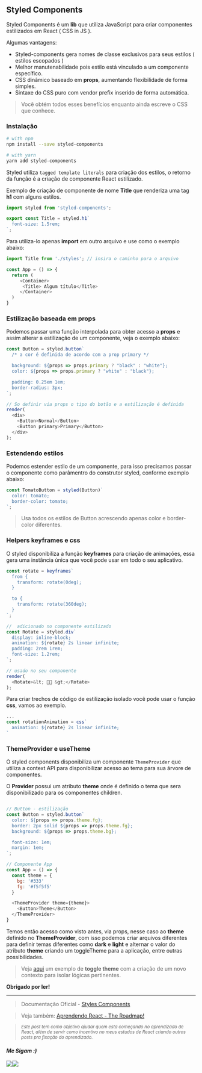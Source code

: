 ## Styled Components

Styled Components é um **lib** que utiliza JavaScript para criar componentes estilizados em React ( CSS in JS ).

Algumas vantagens:
- Styled-components gera nomes de classe exclusivos para seus estilos ( estilos escopados )
- Melhor manutenabilidade pois estilo está vinculado a um componente específico.
- CSS dinâmico baseado em **props**, aumentando flexibilidade de forma simples.
- Sintaxe do CSS puro com vendor prefix inserido de forma automática.

> Você obtém todos esses benefícios enquanto ainda escreve o CSS que conhece.

### Instalação

```bash
# with npm
npm install --save styled-components

# with yarn
yarn add styled-components
```

Styled utiliza `tagged template literals` para criação dos estilos, o retorno da função é a criação de componente React estilizado.

Exemplo de criação de componente de nome **Title** que renderiza uma tag **h1** com alguns estilos.
```js
import styled from 'styled-components';

export const Title = styled.h1`
  font-size: 1.5rem;
`;
```
Para utiliza-lo apenas **import** em outro arquivo e use como o exemplo abaixo:

```js
import Title from './styles'; // insira o caminho para o arquivo

const App = () => {
  return (
     <Container> 
      <Title> Algum título</Title>
     </Container>
  )
}
```

### Estilização baseada em props

Podemos passar uma função interpolada para obter acesso a **props** e assim alterar a estilização de um componente, veja o exemplo abaixo:

```js
const Button = styled.button`
  /* a cor é definida de acordo com a prop primary */

  background: ${props => props.primary ? "black" : "white"};
  color: ${props => props.primary ? "white" : "black"};

  padding: 0.25em 1em;
  border-radius: 3px;
`;

// So definir via props o tipo do botão e a estilização é definida
render(
  <div>
    <Button>Normal</Button>
    <Button primary>Primary</Button>
  </div>
);
```

### Estendendo estilos

Podemos estender estilo de um componente, para isso precisamos passar o componente como parâmentro do construtor styled, conforme exemplo abaixo:

```js
const TomatoButton = styled(Button)`
  color: tomato;
  border-color: tomato;
`;
```
> Usa todos os estilos de Button acrescendo apenas color e border-color diferentes.


### Helpers keyframes e css

O styled disponibiliza a função **keyframes** para criação de animações, essa gera uma instância única que você pode usar em todo o seu aplicativo.

```js
const rotate = keyframes`
  from {
    transform: rotate(0deg);
  }

  to {
    transform: rotate(360deg);
  }
`;

//  adicionado no componente estilizado
const Rotate = styled.div`
  display: inline-block;
  animation: ${rotate} 2s linear infinite;
  padding: 2rem 1rem;
  font-size: 1.2rem;
`;

// usado no seu componente
render(
  <Rotate>&lt; 💅🏾 &gt;</Rotate>
);
```

Para criar trechos de código de estilização isolado você pode usar o função **css**, vamos ao exemplo.

```js
...
const rotationAnimation = css`
  animation: ${rotate} 2s linear infinite;
`
```

### ThemeProvider e useTheme
O styled components disponibiliza um componente `ThemeProvider` que utiliza a context API para disponibilizar acesso ao tema para sua árvore de componentes.

O **Provider** possui um atributo **theme** onde é definido o tema que sera disponibilizado para os componentes children.

```js

// Button - estilização
const Button = styled.button`
  color: ${props => props.theme.fg};
  border: 2px solid ${props => props.theme.fg};
  background: ${props => props.theme.bg};

  font-size: 1em;
  margin: 1em;
`;

// Componente App
const App = () => {
  const theme = {
    bg: '#333'
    fg: '#f5f5f5'
  }

  <ThemeProvider theme={theme}>     
    <Button>Theme</Button> 
  </ThemeProvider>
}
```
Temos então acesso como visto antes, via props, nesse caso ao **theme** definido no **ThemeProvider**, com isso podemos criar arquivos diferentes para definir temas diferentes como **dark** e **light** e alternar o valor do atributo **theme** criando um toggleTheme para a aplicação, entre outras possibilidades.

> Veja [aqui]()  um exemplo de **toggle theme** com a criação de um novo contexto para isolar lógicas pertinentes.


**Obrigado por ler!**

---
> Documentação Oficial - [Styles Components](https://styled-components.com/docs) 

> Veja também: [Aprendendo React - The Roadmap!](https://dev.to/nascimento_/apredendo-react-the-roadmap-5fii)

> <sub> *Este post tem como objetivo ajudar quem esta começando no aprendizado de React, além de servir como incentivo no meus estudos de React criando outros posts pra fixação do aprendizado.* </sub>


<h4> <em> Me Sigam :) </em> </h4>
<div 
style="display: flex; align-items: center;">

  <a href="https://www.linkedin.com/in/nascimento-dev-io/">
  <img src="https://ik.imagekit.io/Nscmnt/icons/pngwing.com__4__m0IN66sEh.png?ik-sdk-version=javascript-1.4.3&updatedAt=1650463280960">
  </a>
  <a href="https://github.com/nascimento-dev-io">
    <img src="https://ik.imagekit.io/Nscmnt/icons/pngwing.com__5__A7_Madm1Z.png?ik-sdk-version=javascript-1.4.3&updatedAt=1650463360355">
  </a>

</div>